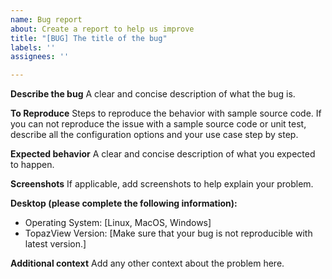 ```yaml
---
name: Bug report
about: Create a report to help us improve
title: "[BUG] The title of the bug"
labels: ''
assignees: ''

---
```


**Describe the bug**
A clear and concise description of what the bug is.

**To Reproduce**
Steps to reproduce the behavior with sample source code.
If you can not reproduce the issue with a sample source code or unit test,
describe all the configuration options and your use case step by step.

**Expected behavior**
A clear and concise description of what you expected to happen.

**Screenshots**
If applicable, add screenshots to help explain your problem.

**Desktop (please complete the following information):**
 - Operating System: [Linux, MacOS, Windows]
 - TopazView Version: [Make sure that your bug is not reproducible with latest version.]

**Additional context**
Add any other context about the problem here.
